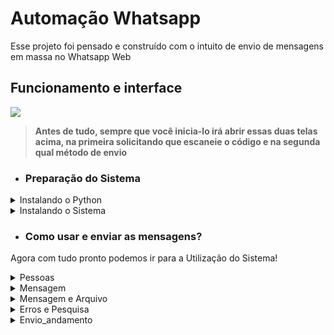 # Automação Whatsapp

Esse projeto foi pensado e construído com o intuito de envio de mensagens em massa no Whatsapp Web

## Funcionamento e interface

<img src="readme/Inicial.png"/>


> **Antes de tudo, sempre que você inicia-lo irá abrir essas duas telas acima, na primeira solicitando que escaneie o código e na segunda qual método de envio**

- ### Preparação do Sistema

<details><summary>Instalando o Python</summary>

> Para que o programa inicie precisamos de um compilador do código chamado [python](https://www.python.org/downloads/) clique em download Python como na imagem abaixo:

<img src="readme/python.png"/>

> Execute o instalador e clique em "Add python to PATH" e logo depois em install now e continuar avançando sem medo

<img src="readme/install_python.jpg"/>

</details>
<details><summary>Instalando o Sistema</summary>


> Primeiro passo abra seu terminal de preferência e vá para o diretório de onde baixou a pasta e digite os seguintes comandos:
 ```bash 
 pip install selenium
 pip install webdrive_manager
 ```
 - **OBS: faça o download dos arquivos do projeto**

</details>

- ### Como usar e enviar as mensagens?

Agora com tudo pronto podemos ir para a Utilização do Sistema!

<details><summary>Pessoas</summary>

> Para adicionar as pessoa que você quer enviar, abra o txt `Nomes.txt` e coloque-os **linha a linha**
> Coloque os numeros sem o dígito 9, ex: 6187654321

<img src="readme/Pessoas.png"/>

</details>

<details><summary>Mensagem</summary>

## Preparando Mensagem
> Abra o `Mensagem.txt` e escreva a mensagem a ser enviada, **Não esqueça de salvar**

<img src="readme/Mensagem.png"/>

## Enviando mensagem

> Dê dois cliques no arquivo `Mensagem_zap_mozila.py` e envie 1

<img src="readme/Enviar_mensagem.png"/>

> Logo depois irá abrir a página do whatsapp scaneie e depois volte para o terminal e aperte `ENTER`

<img src="readme/Inicio.png"/>

</details>

<details><summary>Mensagem e Arquivo</summary>

## Preparando Mensagem
> Abra o `Mensagem.txt` e escreva a mensagem a ser enviada, **Não esqueça de salvar**

<img src="readme/Mensagem.png"/>

## Preparando Arquivo
> Abra o `Promoção.txt` e copie o diretório da pasta como mostrado abaixo:

<img src="readme/arquivo.png"/>

> Inverta as barras `\` pela `/` e coloque o nome do arquivo com a extenção

<img src="readme/promocao.png"/>

## Enviando mensagem

> Dê dois cliques no arquivo `Mensagem_zap.py` e envie 2

<img src="readme/Enviar_mensagem.png"/>

> Logo depois irá abrir a página do whatsapp scaneie e depois volte para o terminal e aperte `ENTER`

<img src="readme/Inicio.png"/>

</details>

<details><summary>Erros e Pesquisa</summary>

**Em Breve escreverei sobre!**

</details>

<details><summary>Envio_andamento</summary>

> O txt `Envio_andamento.py` é onde fica armazenado os contatos pecorridos pela execução, sempre aparecer o último contato enviado
>Caso a aplicação tenha parado por algum motivo, vá em `Nomes.txt` e tire ele e todos os de cima da lista, salve-o

<img src="readme/andamento.png"/>

</details>